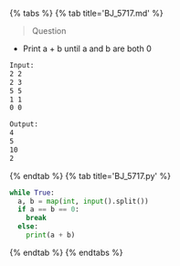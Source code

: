 {% tabs %}
{% tab title='BJ_5717.md' %}

> Question

* Print a + b until a and b are both 0

```txt
Input:
2 2
2 3
5 5
1 1
0 0

Output:
4
5
10
2
```

{% endtab %}
{% tab title='BJ_5717.py' %}

```py
while True:
  a, b = map(int, input().split())
  if a == b == 0:
    break
  else:
    print(a + b)
```

{% endtab %}
{% endtabs %}
